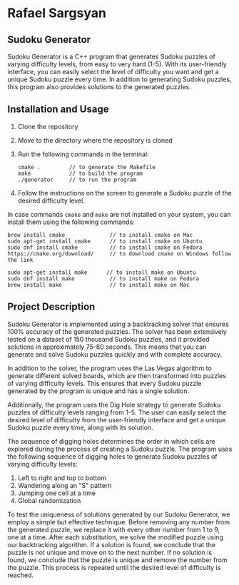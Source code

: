 # Rafael Sargsyan
## Sudoku Generator

Sudoku Generator is a C++ program that generates Sudoku puzzles of varying difficulty levels, from easy to very hard (1-5). With its user-friendly interface, you can easily select the level of difficulty you want and get a unique Sudoku puzzle every time. In addition to generating Sudoku puzzles, this program also provides solutions to the generated puzzles.

## Installation and Usage

1. Clone the repository
2. Move to the directory where the repository is cloned
3. Run the following commands in the terminal:

       cmake .         // to generate the Makefile
       make            // to build the program
       ./generator     // to run the program

4. Follow the instructions on the screen to generate a Sudoku puzzle of the desired difficulty level.

In case commands `cmake` and `make` are not installed on your system, you can install them using the following commands:

    brew install cmake              // to install cmake on Mac
    sudo apt-get install cmake      // to install cmake on Ubuntu
    sudo dnf install cmake          // to install cmake on Fedora
    https://cmake.org/download/     // to download cmake on Windows follow the link
    
    sudo apt-get install make      // to install make on Ubuntu
    sudo dnf install make           // to install make on Fedora
    brew install make               // to install make on Mac



## Project Description

Sudoku Generator is implemented using a backtracking solver that ensures 100% accuracy of the generated puzzles. The solver has been extensively tested on a dataset of 150 thousand Sudoku puzzles, and it provided solutions in approximately 75-80 seconds. This means that you can generate and solve Sudoku puzzles quickly and with complete accuracy.

In addition to the solver, the program uses the Las Vegas algorithm to generate different solved boards, which are then transformed into puzzles of varying difficulty levels. This ensures that every Sudoku puzzle generated by the program is unique and has a single solution.

Additionally, the program uses the Dig Hole strategy to generate Sudoku puzzles of difficulty levels ranging from 1-5. The user can easily select the desired level of difficulty from the user-friendly interface and get a unique Sudoku puzzle every time, along with its solution. 

The sequence of digging holes determines the order in which cells are explored during the process of creating a Sudoku puzzle. The program uses the following sequence of digging holes to generate Sudoku puzzles of varying difficulty levels:

1. Left to right and top to bottom
2. Wandering along an "S" pattern
3. Jumping one cell at a time
4. Global randomization

To test the uniqueness of solutions generated by our Sudoku Generator, we employ a simple but effective technique. Before removing any number from the generated puzzle, we replace it with every other number from 1 to 9, one at a time. After each substitution, we solve the modified puzzle using our backtracking algorithm. If a solution is found, we conclude that the puzzle is not unique and move on to the next number. If no solution is found, we conclude that the puzzle is unique and remove the number from the puzzle. This process is repeated until the desired level of difficulty is reached.
